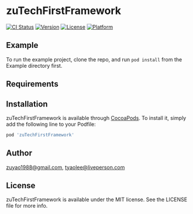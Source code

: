 # zuTechFirstFramework

[![CI Status](https://img.shields.io/travis/zuyao1988@gmail.com/zuTechFirstFramework.svg?style=flat)](https://travis-ci.org/zuyao1988@gmail.com/zuTechFirstFramework)
[![Version](https://img.shields.io/cocoapods/v/zuTechFirstFramework.svg?style=flat)](https://cocoapods.org/pods/zuTechFirstFramework)
[![License](https://img.shields.io/cocoapods/l/zuTechFirstFramework.svg?style=flat)](https://cocoapods.org/pods/zuTechFirstFramework)
[![Platform](https://img.shields.io/cocoapods/p/zuTechFirstFramework.svg?style=flat)](https://cocoapods.org/pods/zuTechFirstFramework)

## Example

To run the example project, clone the repo, and run `pod install` from the Example directory first.

## Requirements

## Installation

zuTechFirstFramework is available through [CocoaPods](https://cocoapods.org). To install
it, simply add the following line to your Podfile:

```ruby
pod 'zuTechFirstFramework'
```

## Author

zuyao1988@gmail.com, tyaolee@liveperson.com

## License

zuTechFirstFramework is available under the MIT license. See the LICENSE file for more info.
